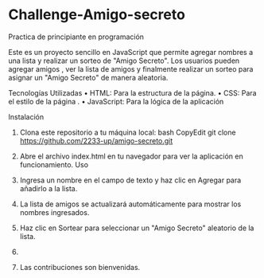 # Challenge-Amigo-secreto
Practica de principiante en programación

Este es un proyecto sencillo en JavaScript que permite agregar nombres a una lista y realizar un sorteo de "Amigo Secreto". Los usuarios pueden agregar amigos , ver la lista de amigos y finalmente realizar un sorteo para asignar un "Amigo Secreto" de manera aleatoria.

Tecnologías Utilizadas
•	HTML: Para la estructura de la página.
•	CSS: Para el estilo de la página .
•	JavaScript: Para la lógica de la aplicación

Instalación
1.	Clona este repositorio a tu máquina local:
bash
CopyEdit
git clone https://github.com/2233-up/amigo-secreto.git
2.	Abre el archivo index.html en tu navegador para ver la aplicación en funcionamiento.
Uso
1.	Ingresa un nombre en el campo de texto y haz clic en Agregar para añadirlo a la lista.
2.	La lista de amigos se actualizará automáticamente para mostrar los nombres ingresados.
3.	Haz clic en Sortear para seleccionar un "Amigo Secreto" aleatorio de la lista.
4.	

5.	Las contribuciones son bienvenidas. 
